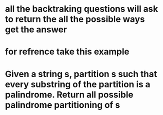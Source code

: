 # all the backtraking questions will ask to return the all the possible ways  get the answer
# for refrence  take this example 
# Given a string s, partition s such that every substring of the partition is a palindrome. Return all possible palindrome partitioning of s
